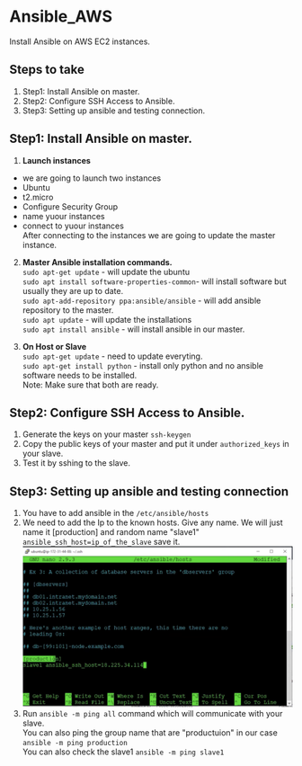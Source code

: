 # Ansible_AWS
Install Ansible on AWS EC2 instances.

## Steps to take
1) Step1: Install Ansible on master.
2) Step2: Configure SSH Access to Ansible.
3) Step3: Setting up ansible and testing connection.

## Step1: Install Ansible on master.

1. **Launch instances**
- we are going to launch two instances
- Ubuntu
- t2.micro
- Configure Security Group
- name yuour instances
- connect to yuour instances
<br>  After connecting to the instances we are going to update the master instance.

 
 2. **Master Ansible installation commands.**
<br> `sudo apt-get update` -  will update the ubuntu
<br> `sudo apt install software-properties-common`- will install software but usually they are up to date.
<br> `sudo apt-add-repository ppa:ansible/ansible` - will add ansible repository to the master.
<br> `sudo apt update` - will update the installations
<br> `sudo apt install ansible` -  will install ansible in our master.



3. **On Host or Slave**
<br> `sudo apt-get update` - need to update everyting.
<br> `sudo apt-get install python` - install only python and no ansible software needs to be installed.
<br> Note: Make sure that both are ready.


## Step2: Configure SSH Access to Ansible. 

1. Generate the keys on your master `ssh-keygen` 
2. Copy the public keys of your master and put it under `authorized_keys` in your slave.
3. Test it by sshing to the slave.

## Step3: Setting up ansible and testing connection
1. You have to add ansible in the `/etc/ansible/hosts`
2. We need to add the Ip to the known hosts. Give any name. We will just name it [production] and random name "slave1" `ansible_ssh_host=ip_of_the_slave` save it.
![inventory]( ./ReadmeExtras/file1.png )
3. Run `ansible -m ping all` command which will communicate with your slave. 
<br> You can also ping the group name that are "productuion" in our case `ansible -m ping production` 
<br> You can also check the slave1 `ansible -m ping slave1`